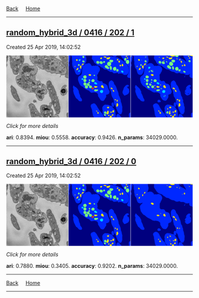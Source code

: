 
[Back](..)&nbsp;&nbsp;&nbsp;&nbsp;&nbsp;[Home](https://leapmanlab.github.io/snapshots)

---

<div class="summary"><a href="1"><h2>random_hybrid_3d / 0416 / 202 / 1</h2></a><p>Created 25 Apr 2019, 14:02:52
</p><a href="1"><img src="1/media/summary.png" align="center"></a><p>
<i>Click for more details</i>
</p></div>

**ari**: 0.8394. **miou**: 0.5558. **accuracy**: 0.9426. **n_params**: 34029.0000. 

---

<div class="summary"><a href="0"><h2>random_hybrid_3d / 0416 / 202 / 0</h2></a><p>Created 25 Apr 2019, 14:02:52
</p><a href="0"><img src="0/media/summary.png" align="center"></a><p>
<i>Click for more details</i>
</p></div>

**ari**: 0.7880. **miou**: 0.3405. **accuracy**: 0.9202. **n_params**: 34029.0000. 

---

[Back](..)&nbsp;&nbsp;&nbsp;&nbsp;&nbsp;[Home](https://leapmanlab.github.io/snapshots)

---